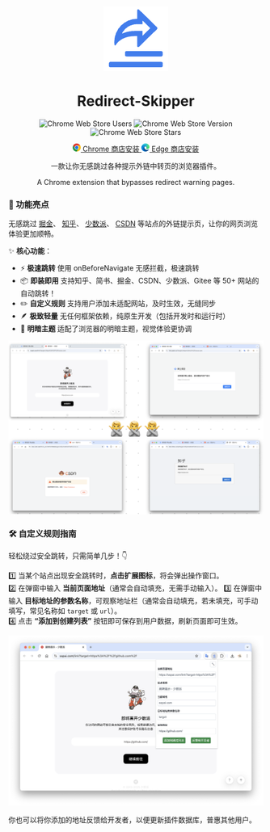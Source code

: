 <div align="center">

<img src="./images/logo-128.png" width="128"/>

# Redirect-Skipper

![Chrome Web Store Users](https://img.shields.io/chrome-web-store/users/bcjldhihfjnhgmkmdeojigknladnbcek)
![Chrome Web Store Version](https://img.shields.io/chrome-web-store/v/bcjldhihfjnhgmkmdeojigknladnbcek)
![Chrome Web Store Stars](https://img.shields.io/chrome-web-store/stars/bcjldhihfjnhgmkmdeojigknladnbcek)

</div>

<div align="center">
<p>
    <a href="https://chromewebstore.google.com/detail/redirect-skipper/bcjldhihfjnhgmkmdeojigknladnbcek?authuser=0&hl=zh-CN" target="_blank">
    <img src="./screenshots/chrome.png" width="16" /> Chrome 商店安装
  </a>
  <a href="https://chromewebstore.google.com/detail/redirect-skipper/bcjldhihfjnhgmkmdeojigknladnbcek?authuser=0&hl=zh-CN" target="_blank">
    <img src="./screenshots/edge.png" width="16" /> Edge 商店安装
  </a>
</p>

  <p>一款让你无感跳过各种提示外链中转页的浏览器插件。</p>
    A Chrome extension that bypasses redirect warning pages.

</div>

### 🚀 功能亮点

无感跳过 [掘金](https://juejin.cn/)、 [知乎](https://www.zhihu.com/)、 [少数派](https://sspai.com/)、 [CSDN](https://www.csdn.net/) 等站点的外链提示页，让你的网页浏览体验更加顺畅。

✨ **核心功能**：

- ⚡ **极速跳转** 使用 onBeforeNavigate 无感拦截，极速跳转
- 📦 **即装即用** 支持知乎、简书、掘金、CSDN、少数派、Gitee 等 50+ 网站的自动跳转！
- ✏️ **自定义规则** 支持用户添加未适配网站，及时生效，无缝同步
- 🪶 **极致轻量** 无任何框架依赖，纯原生开发（包括开发时和运行时）
- 🎨 **明暗主题** 适配了浏览器的明暗主题，视觉体验更协调

![](./screenshots/sites.png)

### 🛠️ 自定义规则指南

轻松绕过安全跳转，只需简单几步！👇

1️⃣ 当某个站点出现安全跳转时，**点击扩展图标**，将会弹出操作窗口。  
2️⃣ 在弹窗中输入 **当前页面地址**（通常会自动填充，无需手动输入）。
3️⃣ 在弹窗中输入 **目标地址的参数名称**，可观察地址栏（通常会自动填充，若未填充，可手动填写，常见名称如 `target` 或 `url`）。  
4️⃣ 点击 **“添加到创建列表”** 按钮即可保存到用户数据，刷新页面即可生效。

![](./screenshots/demo.png)

你也可以将你添加的地址反馈给开发者，以便更新插件数据库，普惠其他用户。

